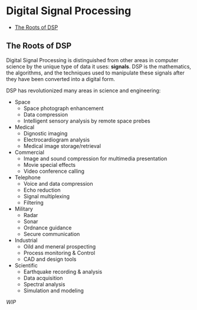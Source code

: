 # Digital Signal Processing

- [The Roots of DSP](#the-roots-of-dsp)

## The Roots of DSP

Digital Signal Processing is distinguished from other areas in computer science by the unique type of data it uses: **signals**. DSP is the mathematics, the algorithms, and the techniques used to manipulate these signals after they have been converted into a digital form.

DSP has revolutionized many areas in science and engineering:
- Space
  - Space photograph enhancement
  - Data compression
  - Intelligent sensory analysis by remote space prebes
- Medical
  - Dignostic imaging
  - Electrocardiogram analysis
  - Medical image storage/retrieval
- Commercial
  - Image and sound compression for multimedia presentation
  - Movie special effects
  - Video conference calling
- Telephone
  - Voice and data compression
  - Echo reduction
  - Signal multiplexing
  - Filtering
- Military
  - Radar
  - Sonar
  - Ordnance guidance
  - Secure communication
- Industrial
  - Oild and meneral prospecting
  - Process monitoring & Control
  - CAD and design tools
- Scientific
  - Earthquake recording & analysis
  - Data acquisition
  - Spectral analysis
  - Simulation and modeling

_WIP_